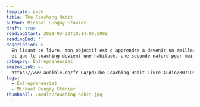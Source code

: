 ```yaml
---
template: book
title: The Coaching Habit
author: Michael Bungay Stanier
draft: true
readingStart: 2021-03-30T10:14:08.590Z
readingEnd: ''
description: >-
  En lisant ce livre, mon objectif est d'apprendre à devenir un meilleur coach
  et que le coaching devient une habitude, une seconde nature pour moi
category: Entrepreneuriat
amazonLink: >-
  https://www.audible.ca/fr_CA/pd/The-Coaching-Habit-Livre-Audio/B071DY943F?ref=a_library_t_c5_libItem_&pf_rd_p=a00014e8-d2ee-472f-a5f3-837e4e395ee4&pf_rd_r=DG9GDRJTFRKC7H6Q63PA
tags:
  - Entrepreneuriat
  - Michael Bungay Stanier
thumbnail: /media/coaching-habit.jpg
---
```


